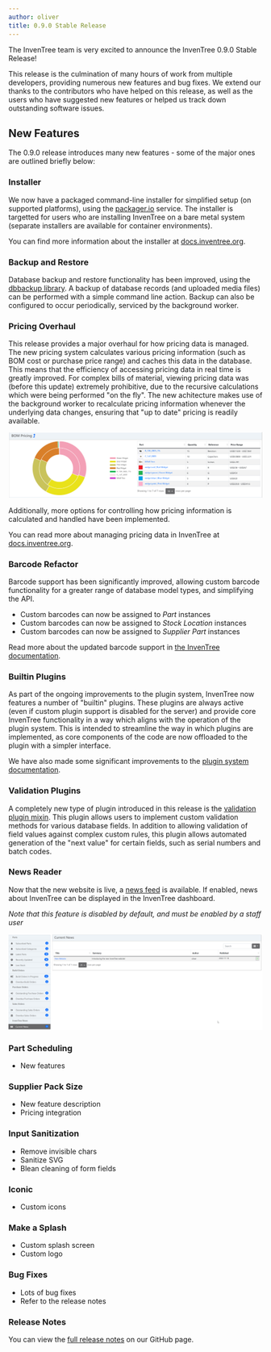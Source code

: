 ```yaml
---
author: oliver
title: 0.9.0 Stable Release
---
```


The InvenTree team is very excited to announce the InvenTree 0.9.0 Stable Release!

This release is the culmination of many hours of work from multiple developers, providing numerous new features and bug fixes. We extend our thanks to the contributors who have helped on this release, as well as the users who have suggested new features or helped us track down outstanding software issues.

## New Features

The 0.9.0 release introduces many new features - some of the major ones are outlined briefly below:

### Installer

We now have a packaged command-line installer for simplified setup (on supported platforms), using the [packager.io](https://packager.io/) service. The installer is targetted for users who are installing InvenTree on a bare metal system (separate installers are available for container environments).

You can find more information about the installer at [docs.inventree.org](https://docs.inventree.org/en/latest/start/installer/).

### Backup and Restore

Database backup and restore functionality has been improved, using the [dbbackup library](https://django-dbbackup.readthedocs.io/en/master/). A backup of database records (and uploaded media files) can be performed with a simple command line action. Backup can also be configured to occur periodically, serviced by the background worker.

### Pricing Overhaul

This release provides a major overhaul for how pricing data is managed. The new pricing system calculates various pricing information (such as BOM cost or purchase price range) and caches this data in the database. This means that the efficiency of accessing pricing data in real time is greatly improved. For complex bills of material, viewing pricing data was (before this update) extremely prohibitive, due to the recursive calculations which were being performed "on the fly". The new achitecture makes use of the background worker to recalculate pricing information whenever the underlying data changes, ensuring that "up to date" pricing is readily available.

![BOM Pricing](/assets/blog/bom-pricing.png)

Additionally, more options for controlling how pricing information is calculated and handled have been implemented.

You can read more about managing pricing data in InvenTree at [docs.inventree.org](https://docs.inventree.org/en/latest/part/pricing/).

### Barcode Refactor

Barcode support has been significantly improved, allowing custom barcode functionality for a greater range of database model types, and simplifying the API.

- Custom barcodes can now be assigned to *Part* instances
- Custom barcodes can now be assigned to *Stock Location* instances
- Custom barcodes can now be assigned to *Supplier Part* instances

Read more about the updated barcode support in [the InvenTree documentation](https://docs.inventree.org/en/latest/barcodes/barcodes/).

### Builtin Plugins

As part of the ongoing improvements to the plugin system, InvenTree now features a number of "builtin" plugins. These plugins are always active (even if custom plugin support is disabled for the server) and provide core InvenTree functionality in a way which aligns with the operation of the plugin system. This is intended to streamline the way in which plugins are implemented, as core components of the code are now offloaded to the plugin with a simpler interface.

We have also made some significant improvements to the [plugin system documentation](https://docs.inventree.org/en/latest/extend/plugins/).

### Validation Plugins

A completely new type of plugin introduced in this release is the [validation plugin mixin](https://docs.inventree.org/en/latest/extend/plugins/validation/). This plugin allows users to implement custom validation methods for various database fields. In addition to allowing validation of field values against complex custom rules, this plugin allows automated generation of the "next value" for certain fields, such as serial numbers and batch codes.

### News Reader

Now that the new website is live, a [news feed](/news) is available. If enabled, news about InvenTree can be displayed in the InvenTree dashboard.

*Note that this feature is disabled by default, and must be enabled by a staff user*

![News Reader](/assets/blog/news-reader.png)

### Part Scheduling

- New features

### Supplier Pack Size

- New feature description
- Pricing integration

### Input Sanitization

- Remove invisible chars
- Sanitize SVG
- Blean cleaning of form fields

### Iconic

- Custom icons

### Make a Splash

- Custom splash screen
- Custom logo

### Bug Fixes

- Lots of bug fixes
- Refer to the release notes

### Release Notes

You can view the [full release notes](https://github.com/inventree/InvenTree/releases/tag/0.9.0) on our GitHub page.